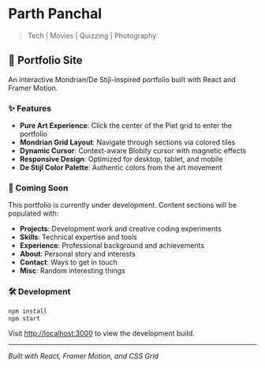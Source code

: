 # Parth Panchal

> Tech | Movies | Quizzing | Photography

## 🎨 Portfolio Site

An interactive Mondrian/De Stijl-inspired portfolio built with React and Framer Motion.

### ✨ Features

-   **Pure Art Experience**: Click the center of the Piet grid to enter the portfolio
-   **Mondrian Grid Layout**: Navigate through sections via colored tiles
-   **Dynamic Cursor**: Context-aware Blobity cursor with magnetic effects
-   **Responsive Design**: Optimized for desktop, tablet, and mobile
-   **De Stijl Color Palette**: Authentic colors from the art movement

### 🚧 Coming Soon

This portfolio is currently under development. Content sections will be populated with:

-   **Projects**: Development work and creative coding experiments
-   **Skills**: Technical expertise and tools
-   **Experience**: Professional background and achievements
-   **About**: Personal story and interests
-   **Contact**: Ways to get in touch
-   **Misc**: Random interesting things

### 🛠️ Development

```bash
npm install
npm start
```

Visit [http://localhost:3000](http://localhost:3000) to view the development build.

---

_Built with React, Framer Motion, and CSS Grid_
